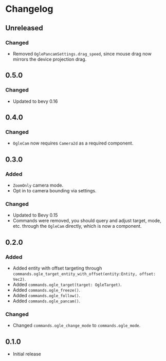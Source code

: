 # Changelog

<!-- Instructions

This changelog follows the patterns described here: <https://keepachangelog.com/en/1.0.0/>.

Subheadings to categorize changes are `added, changed, deprecated, removed, fixed, security`.

-->

## Unreleased

### Changed

- Removed `OglePancamSettings.drag_speed`, since mouse drag now mirrors the device projection drag.

## 0.5.0

### Changed

- Updated to bevy 0.16

## 0.4.0

### Changed

- `OgleCam` now requires `Camera2d` as a required component.

## 0.3.0

### Added

- `ZoomOnly` camera mode.
- Opt in to camera bounding via settings.

### Changed

- Updated to Bevy 0.15
- Commands were removed, you should query and adjust target, mode, etc. through the `OgleCam` directly, which is now a component.

## 0.2.0

### Added

- Added entity with offset targeting through `commands.ogle_target_entity_with_offset(entity:Entity, offset: Vec2)`.
- Added `commands.ogle_target(target: OgleTarget)`.
- Added `commands.ogle_freeze()`.
- Added `commands.ogle_follow()`.
- Added `commands.ogle_pancam()`.

### Changed

- Changed `commands.ogle_change_mode` to `commands.ogle_mode`.

## 0.1.0

- Initial release
